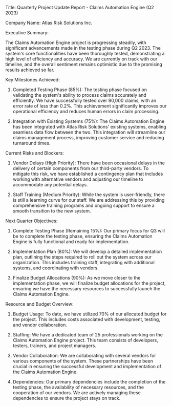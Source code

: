  Title: Quarterly Project Update Report - Claims Automation Engine (Q2 2023)

Company Name: Atlas Risk Solutions Inc.

Executive Summary:

The Claims Automation Engine project is progressing steadily, with significant advancements made in the testing phase during Q2 2023. The system's core functionalities have been thoroughly tested, demonstrating a high level of efficiency and accuracy. We are currently on track with our timeline, and the overall sentiment remains optimistic due to the promising results achieved so far.

Key Milestones Achieved:

1. Completed Testing Phase (85%): The testing phase focused on validating the system's ability to process claims accurately and efficiently. We have successfully tested over 90,000 claims, with an error rate of less than 0.2%. This achievement significantly improves our operational efficiency and reduces human errors in claim processing.

2. Integration with Existing Systems (75%): The Claims Automation Engine has been integrated with Atlas Risk Solutions' existing systems, enabling seamless data flow between the two. This integration will streamline our claims management process, improving customer service and reducing turnaround times.

Current Risks and Blockers:

1. Vendor Delays (High Priority): There have been occasional delays in the delivery of certain components from our third-party vendors. To mitigate this risk, we have established a contingency plan that includes working with alternative vendors and adjusting our timeline to accommodate any potential delays.

2. Staff Training (Medium Priority): While the system is user-friendly, there is still a learning curve for our staff. We are addressing this by providing comprehensive training programs and ongoing support to ensure a smooth transition to the new system.

Next Quarter Objectives:

1. Complete Testing Phase (Remaining 15%): Our primary focus for Q3 will be to complete the testing phase, ensuring the Claims Automation Engine is fully functional and ready for implementation.

2. Implementation Plan (80%): We will develop a detailed implementation plan, outlining the steps required to roll out the system across our organization. This includes training staff, integrating with additional systems, and coordinating with vendors.

3. Finalize Budget Allocations (90%): As we move closer to the implementation phase, we will finalize budget allocations for the project, ensuring we have the necessary resources to successfully launch the Claims Automation Engine.

Resource and Budget Overview:

1. Budget Usage: To date, we have utilized 70% of our allocated budget for the project. This includes costs associated with development, testing, and vendor collaboration.

2. Staffing: We have a dedicated team of 25 professionals working on the Claims Automation Engine project. This team consists of developers, testers, trainers, and project managers.

3. Vendor Collaboration: We are collaborating with several vendors for various components of the system. These partnerships have been crucial in ensuring the successful development and implementation of the Claims Automation Engine.

4. Dependencies: Our primary dependencies include the completion of the testing phase, the availability of necessary resources, and the cooperation of our vendors. We are actively managing these dependencies to ensure the project stays on track.